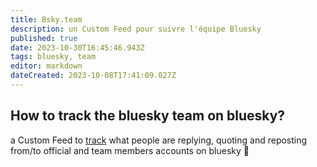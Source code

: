 ```yaml
---
title: Bsky.team
description: un Custom Feed pour suivre l'équipe Bluesky
published: true
date: 2023-10-30T16:45:46.943Z
tags: bluesky, team
editor: markdown
dateCreated: 2023-10-08T17:41:09.027Z
---
```


## How to track the bluesky team on bluesky?

a Custom Feed to [track](https://bsky.app/profile/did:plc:gc7pqgc337bwj2n5mbnkixzk/feed/bskyteam) what people are replying, quoting and reposting from/to official and team members accounts on bluesky  📍